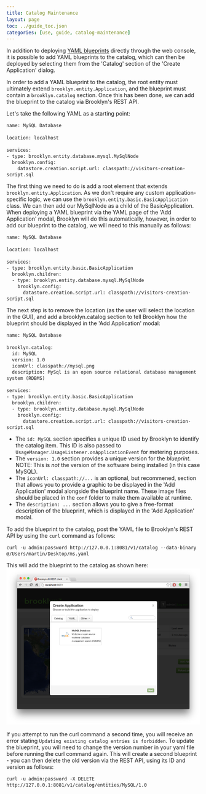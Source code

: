```yaml
---
title: Catalog Maintenance
layout: page
toc: ../guide_toc.json
categories: [use, guide, catalog-maintenance]
---
```


In addition to deploying [YAML blueprints](creating-yaml.md) directly through the web console, it is possible
to add YAML blueprints to the catalog, which can then be deployed by selecting them from the 'Catalog' section of
the 'Create Application' dialog.

In order to add a YAML blueprint to the catalog, the root entity must ultimately extend `brooklyn.entity.Application`,
and the blueprint must contain a `brooklyn.catalog` section. Once this has been done, we can add the blueprint to the
catalog via Brooklyn's REST API.

Let's take the following YAML as a starting point:

```
name: MySQL Database

location: localhost

services:
- type: brooklyn.entity.database.mysql.MySqlNode
  brooklyn.config:
    datastore.creation.script.url: classpath://visitors-creation-script.sql
```

The first thing we need to do is add a root element that extends `brooklyn.entity.Application`. As we don't require any
custom application-specific logic, we can use the `brooklyn.entity.basic.BasicApplication` class. We can then add our
MySqlNode as a child of the BasicApplication. When deploying a YAML blueprint via the YAML page of the 'Add Application'
modal, Brooklyn will do this automatically, however, in order to add our blueprint to the catalog, we will need to this
manually as follows:

```
name: MySQL Database

location: localhost

services:
- type: brooklyn.entity.basic.BasicApplication
  brooklyn.children:
  - type: brooklyn.entity.database.mysql.MySqlNode
    brooklyn.config:
      datastore.creation.script.url: classpath://visitors-creation-script.sql

```

The next step is to remove the location (as the user will select the location in the GUI), and add a brooklyn.catalog
section to tell Brooklyn how the blueprint should be displayed in the 'Add Application' modal:

```
name: MySQL Database

brooklyn.catalog:
  id: MySQL
  version: 1.0
  iconUrl: classpath://mysql.png
  description: MySql is an open source relational database management system (RDBMS)

services:
- type: brooklyn.entity.basic.BasicApplication
  brooklyn.children:
  - type: brooklyn.entity.database.mysql.MySqlNode
    brooklyn.config:
      datastore.creation.script.url: classpath://visitors-creation-script.sql
```

- The `id: MySQL` section specifies a unique ID used by Brooklyn to identify the catalog item. This ID is also passed to 
`UsageManager.UsageListener.onApplicationEvent` for metering purposes.
- The `version: 1.0` section provides a unique version for the *blueprint*. NOTE: This is *not* the version of the software
being installed (in this case MySQL).
- The `iconUrl: classpath://...` is an optional, but recommened, section that allows you to provide a graphic to be 
displayed in the 'Add Application' modal alongside the blueprint name. These image files should be placed in the 
`conf` folder to make them available at runtime.
- The `description: ...` section allows you to give a free-format description of the blueprint, which is displayed in the 
'Add Application' modal.

To add the blueprint to the catalog, post the YAML file to Brooklyn's REST API by using the `curl` command as
follows:

```
curl -u admin:password http://127.0.0.1:8081/v1/catalog --data-binary @/Users/martin/Desktop/ms.yaml
```

This will add the blueprint to the catalog as shown here:
[![MySQL in Brooklyn Catalog](mysql-in-catalog-w700.png "MySQL in Brooklyn Catalog")](mysql-in-catalog.png) 

If you attempt to run the curl command a second time, you will receive an error stating `Updating existing catalog entries is forbidden`.
To update the blueprint, you will need to change the version number in your yaml file before running the curl command 
again. This will create a second blueprint - you can then delete the old version via the REST API, using its ID and version
as follows:

```
curl -u admin:password -X DELETE http://127.0.0.1:8081/v1/catalog/entities/MySQL/1.0
```

